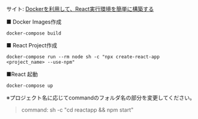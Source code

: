 サイト: [Dockerを利用して、React実行環境を簡単に構築する](https://www.cloudnotes.tech/entry/react_docker)

■ Docker Images作成

```
docker-compose build
```

■ React Project作成 

```
docker-compose run --rm node sh -c "npx create-react-app <project_name> --use-npm"
```

■React 起動

```
docker-compose up
```

※プロジェクト名に応じてcommandのフォルダ名の部分を変更してください。
> command: sh -c "cd reactapp && npm start"
    
